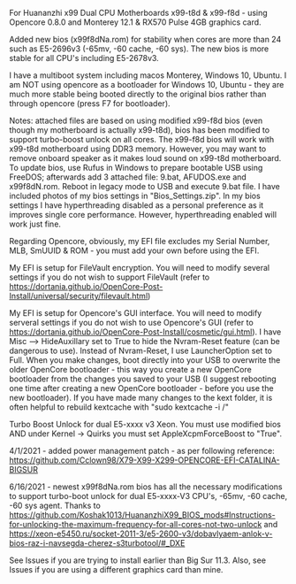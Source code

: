 For Huananzhi x99 Dual CPU Motherboards x99-t8d & x99-f8d - using Opencore 0.8.0 and Monterey 12.1 & RX570 Pulse 4GB graphics card.

Added new bios (x99f8dNa.rom) for stability when cores are more than 24 such as E5-2696v3 (-65mv, -60 cache, -60 sys).
The new bios is more stable for all CPU's including E5-2678v3.

I have a multiboot system including macos Monterey, Windows 10, Ubuntu.  I am NOT using opencore as a bootloader for Windows 10, Ubuntu - they are much more stable being booted directly to the original bios rather than through opencore (press F7 for bootloader).

Notes:  attached files are based on using modified x99-f8d bios (even though my motherboard is actually x99-t8d), bios has been modified to support turbo-boost unlock on all cores.  The x99-f8d bios will work with x99-t8d motherboard using DDR3 memory.  However, you may want to remove onboard speaker as it makes loud sound on x99-t8d motherboard.  To update bios, use Rufus in Windows to prepare bootable USB using FreeDOS; afterwards add 3 attached file:  9.bat, AFUDOS.exe and x99f8dN.rom.  Reboot in legacy mode to USB and execute 9.bat file.  I have included photos of my bios settings in "Bios_Settings.zip".  In my bios settings I have hyperthreading disabled as a personal preference as it improves single core performance.  However, hyperthreading enabled will work just fine.

Regarding Opencore, obviously, my EFI file excludes my Serial Number, MLB, SmUUID & ROM - you must add your own before using the EFI.

My EFI is setup for FileVault encryption.  You will need to modify several settings if you do not wish to support FileVault (refer to https://dortania.github.io/OpenCore-Post-Install/universal/security/filevault.html)

My EFI is setup for Opencore's GUI interface.  You will need to modify serveral settings if you do not wish to use Opencore's GUI (refer to https://dortania.github.io/OpenCore-Post-Install/cosmetic/gui.html).  I have Misc --> HideAuxillary set to True to hide the Nvram-Reset feature (can be dangerous to use).  Instead of Nvram-Reset, I use LauncherOption set to Full.  When you make changes, boot directly into your USB to overwrite the older OpenCore bootloader - this way you create a new OpenCore bootloader from the changes you saved to your USB (I suggest rebooting one time after creating a new OpenCore bootloader - before you use the new bootloader).  If you have made many changes to the kext folder, it is often helpful to rebuild kextcache with "sudo kextcache -i /"

Turbo Boost Unlock for dual E5-xxxx v3 Xeon.  You must use modified bios AND under Kernel -> Quirks you must set AppleXcpmForceBoost to "True".

4/1/2021 - added power management patch - as per following reference:  https://github.com/Cclown98/X79-X99-X299-OPENCORE-EFI-CATALINA-BIGSUR

6/16/2021 - newest x99f8dNa.rom bios has all the necessary modifications to support turbo-boot unlock for dual E5-xxxx-V3 CPU's, -65mv, -60 cache, -60 sys agent.  Thanks to https://github.com/Koshak1013/HuananzhiX99_BIOS_mods#Instructions-for-unlocking-the-maximum-frequency-for-all-cores-not-two-unlock and https://xeon-e5450.ru/socket-2011-3/e5-2600-v3/dobavlyaem-anlok-v-bios-raz-i-navsegda-cherez-s3turbotool/#_DXE

See Issues if you are trying to install earlier than Big Sur 11.3.  Also, see Issues if you are using a different graphics card than mine.
